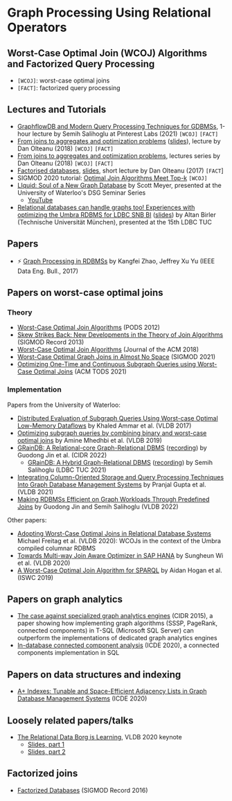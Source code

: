# Graph Processing Using Relational Operators

## Worst-Case Optimal Join (WCOJ) Algorithms and Factorized Query Processing

* `[WCOJ]`: worst-case optimal joins
* `[FACT]`: factorized query processing

## Lectures and Tutorials

* [GraphflowDB and Modern Query Processing Techniques for GDBMSs](https://www.youtube.com/watch?v=Hn2XRv8dU5k), 1-hour lecture by Semih Salihoglu at Pinterest Labs (2021) `[WCOJ]` `[FACT]`
* [From joins to aggregates and optimization problems](https://www.youtube.com/watch?v=KYgG72oQhOw) ([slides](http://www.cs.ox.ac.uk/dan.olteanu/tutorials/Turing-jan18.pdf)), lecture by Dan Olteanu (2018) `[WCOJ]` `[FACT]`
* [From joins to aggregates and optimization problems](https://www.youtube.com/watch?v=uaHSAolWTiI&list=PLVjVSqmQgPG_6XsFfv9sTMd5EpWjkfRiX), lectures series by Dan Olteanu (2018) `[WCOJ]` `[FACT]`
* [Factorised databases](https://www.youtube.com/watch?v=_wUOcDkxAzE), [slides](http://www.cs.ox.ac.uk/dan.olteanu/tutorials/fdb-turing17.pdf), short lecture by Dan Olteanu (2017) `[FACT`]
* SIGMOD 2020 tutorial: [Optimal Join Algorithms Meet Top-k](https://northeastern-datalab.github.io/topk-join-tutorial/) `[WCOJ]`
* [LIquid: Soul of a New Graph Database](https://uwaterloo.ca/data-systems-group/events/dsg-seminar-series-liquid-soul-new-graph-database) by Scott Meyer, presented at the University of Waterloo's DSG Seminar Series
  * [YouTube](https://www.youtube.com/watch?v=wKx-YZn9YQk)
* [Relational databases can handle graphs too! Experiences with optimizing the Umbra RDBMS for LDBC SNB BI](https://youtu.be/cRgbdY3I2i4) ([slides](https://pub-383410a98aef4cb686f0c7601eddd25f.r2.dev/event/fifteenth-tuc-meeting/attachments/altan-birler-relational-databases-can-handle-graphs-too.pdf)) by Altan Birler (Technische Universität München), presented at the 15th LDBC TUC

## Papers

* ⚡️ [Graph Processing in RDBMSs](http://sites.computer.org/debull/A17sept/p6.pdf) by Kangfei Zhao, Jeffrey Xu Yu (IEEE Data Eng. Bull., 2017)

## Papers on worst-case optimal joins

### Theory

* [Worst-Case Optimal Join Algorithms](https://dl.acm.org/doi/10.1145/2213556.2213565) (PODS 2012)
* [Skew Strikes Back: New Developments in the Theory of Join Algorithms](https://arxiv.org/abs/1310.3314) (SIGMOD Record 2013)
* [Worst-Case Optimal Join Algorithms](https://dl.acm.org/doi/10.1145/3180143) (Journal of the ACM 2018)
* [Worst-Case Optimal Graph Joins in Almost No Space](http://aidanhogan.com/docs/wco-ring.pdf) (SIGMOD 2021)
* [Optimizing One-Time and Continuous Subgraph Queries using Worst-Case Optimal Joins](https://amine.io/assets/papers/wco-optimizers-tods21.pdf) (ACM TODS 2021)

### Implementation

Papers from the University of Waterloo:

* [Distributed Evaluation of Subgraph Queries Using Worst-case Optimal Low-Memory Dataflows](http://www.vldb.org/pvldb/vol11/p691-ammar.pdf) by Khaled Ammar et al. (VLDB 2017)
* [Optimizing subgraph queries by combining binary and worst-case optimal joins](http://www.vldb.org/pvldb/vol12/p1692-mhedhbi.pdf) by Amine Mhedhbi et al. (VLDB 2019)
* [GRainDB: A Relational-core Graph-Relational DBMS](http://cidrdb.org/cidr2022/papers/p57-jin.pdf) ([recording](https://www.youtube.com/watch?v=KtbZ6YEDvo8)) by Guodong Jin et al. (CIDR 2022)
  * [GRainDB: A Hybrid Graph-Relational DBMS](https://pub-383410a98aef4cb686f0c7601eddd25f.r2.dev/event/fourteenth-tuc-meeting/attachments/semih-salihoglu-graindb.pdf) ([recording](https://www.youtube.com/watch?v=FFK3y6vPHJs)) by Semih Salihoglu (LDBC TUC 2021)
* [Integrating Column-Oriented Storage and Query Processing Techniques Into Graph Database Management Systems](https://arxiv.org/pdf/2103.02284.pdf) by Pranjal Gupta et al. (VLDB 2021)
* [Making RDBMSs Efficient on Graph Workloads Through Predefined Joins](https://arxiv.org/pdf/2108.10540.pdf) by Guodong Jin and Semih Salihoglu (VLDB 2022)

Other papers:

* [Adopting Worst-Case Optimal Joins in Relational Database Systems](http://www.vldb.org/pvldb/vol13/p1891-freitag.pdf) Michael Freitag et al. (VLDB 2020): WCOJs in the context of the Umbra compiled columnar RDBMS
* [Towards Multi-way Join Aware Optimizer in SAP HANA](http://www.vldb.org/pvldb/vol13/p3019-wi.pdf) by Sungheun Wi et al. (VLDB 2020)
* [A Worst-Case Optimal Join Algorithm for SPARQL](http://aidanhogan.com/docs/SPARQL_worst_case_optimal.pdf) by Aidan Hogan et al. (ISWC 2019)

## Papers on graph analytics

* [The case against specialized graph analytics engines](http://cidrdb.org/cidr2015/Papers/CIDR15_Paper20.pdf) (CIDR 2015), a paper showing how implementing graph algorithms (SSSP, PageRank, connected components) in T-SQL (Microsoft SQL Server) can outperform the implementations of dedicated graph analytics engines
* [In-database connected component analysis](https://arxiv.org/pdf/1802.09478.pdf) (ICDE 2020), a connected components implementation in SQL

## Papers on data structures and indexing

* [A+ Indexes: Tunable and Space-Efficient Adjacency Lists in Graph Database Management Systems](https://arxiv.org/pdf/2004.00130.pdf) (ICDE 2020)

## Loosely related papers/talks

* [The Relational Data Borg is Learning](http://www.vldb.org/pvldb/vol13/p3502-olteanu.pdf), VLDB 2020 keynote
  * [Slides, part 1](https://fdbresearch.github.io/slides/VLDB2020-keynote1-part1.pdf)
  * [Slides, part 2](https://fdbresearch.github.io/slides/VLDB2020-keynote1-part2.pdf)

## Factorized joins

* [Factorized Databases](https://sigmodrecord.org/publications/sigmodRecord/1606/pdfs/03_principles_Olteanu.pdf) (SIGMOD Record 2016)
